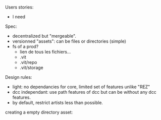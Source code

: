 
Users stories:

- I need


Spec:

- decentralized but "mergeable".
- versionned "assets": can be files or directories (simple)
- fs of a prod?
    - lien de tous les fichiers...
    - .vit
    - .vit/repo
    - .vit/storage

Design rules:
- light: no dependancies for core, limited set of features unlike "REZ"
- dcc independant: use path features of dcc but can be without any dcc features.
- by default, restrict artists less than possible.



creating a empty directory asset:
